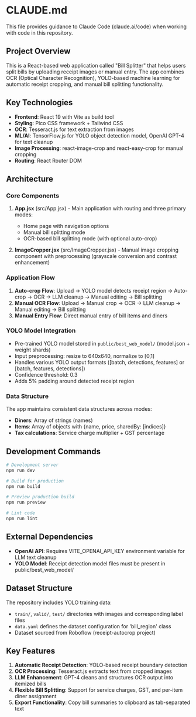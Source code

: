 # CLAUDE.md

This file provides guidance to Claude Code (claude.ai/code) when working with code in this repository.

## Project Overview

This is a React-based web application called "Bill Splitter" that helps users split bills by uploading receipt images or manual entry. The app combines OCR (Optical Character Recognition), YOLO-based machine learning for automatic receipt cropping, and manual bill splitting functionality.

## Key Technologies

- **Frontend**: React 19 with Vite as build tool
- **Styling**: Pico CSS framework + Tailwind CSS
- **OCR**: Tesseract.js for text extraction from images
- **ML/AI**: TensorFlow.js for YOLO object detection model, OpenAI GPT-4 for text cleanup
- **Image Processing**: react-image-crop and react-easy-crop for manual cropping
- **Routing**: React Router DOM

## Architecture

### Core Components

1. **App.jsx** (src/App.jsx) - Main application with routing and three primary modes:
   - Home page with navigation options
   - Manual bill splitting mode
   - OCR-based bill splitting mode (with optional auto-crop)

2. **ImageCropper.jsx** (src/ImageCropper.jsx) - Manual image cropping component with preprocessing (grayscale conversion and contrast enhancement)

### Application Flow

1. **Auto-crop Flow**: Upload → YOLO model detects receipt region → Auto-crop → OCR → LLM cleanup → Manual editing → Bill splitting
2. **Manual OCR Flow**: Upload → Manual crop → OCR → LLM cleanup → Manual editing → Bill splitting  
3. **Manual Entry Flow**: Direct manual entry of bill items and diners

### YOLO Model Integration

- Pre-trained YOLO model stored in `public/best_web_model/` (model.json + weight shards)
- Input preprocessing: resize to 640x640, normalize to [0,1]
- Handles various YOLO output formats ([batch, detections, features] or [batch, features, detections])
- Confidence threshold: 0.3
- Adds 5% padding around detected receipt region

### Data Structure

The app maintains consistent data structures across modes:
- **Diners**: Array of strings (names)
- **Items**: Array of objects with {name, price, sharedBy: [indices]}
- **Tax calculations**: Service charge multiplier + GST percentage

## Development Commands

```bash
# Development server
npm run dev

# Build for production  
npm run build

# Preview production build
npm run preview

# Lint code
npm run lint
```

## External Dependencies

- **OpenAI API**: Requires VITE_OPENAI_API_KEY environment variable for LLM text cleanup
- **YOLO Model**: Receipt detection model files must be present in public/best_web_model/

## Dataset Structure

The repository includes YOLO training data:
- `train/`, `valid/`, `test/` directories with images and corresponding label files
- `data.yaml` defines the dataset configuration for 'bill_region' class
- Dataset sourced from Roboflow (receipt-autocrop project)

## Key Features

1. **Automatic Receipt Detection**: YOLO-based receipt boundary detection
2. **OCR Processing**: Tesseract.js extracts text from cropped images
3. **LLM Enhancement**: GPT-4 cleans and structures OCR output into itemized bills
4. **Flexible Bill Splitting**: Support for service charges, GST, and per-item diner assignment
5. **Export Functionality**: Copy bill summaries to clipboard as tab-separated text